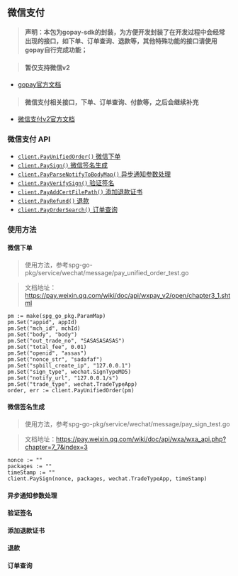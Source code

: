 ## 微信支付

> #### 声明：本包为gopay-sdk的封装，为方便开发封装了在开发过程中会经常出现的接口，如下单、订单查询、退款等，其他特殊功能的接口请使用gopay自行完成功能；

> #### 暂仅支持微信v2

- [gopay官方文档](https://github.com/go-pay/gopay)

> #### 微信支付相关接口，下单、订单查询、付款等，之后会继续补充

- [微信支付v2官方文档](https://pay.weixin.qq.com/wiki/doc/api/index.html)

### 微信支付 API

* [`client.PayUnifiedOrder()` 微信下单](#微信下单)
* [`client.PaySign()`         微信签名生成](#微信签名生成)
* [`client.PayParseNotifyToBodyMap()` 异步通知参数处理](#异步通知参数处理)
* [`client.PayVerifySign()` 验证签名](#验证签名)
* [`client.PayAddCertFilePath()` 添加退款证书](#添加退款证书)
* [`client.PayRefund()` 退款](#退款)
* [`client.PayOrderSearch()` 订单查询](#订单查询)

### 使用方法

#### 微信下单

>使用方法，参考spg-go-pkg/service/wechat/message/pay_unified_order_test.go

>文档地址：https://pay.weixin.qq.com/wiki/doc/api/wxpay_v2/open/chapter3_1.shtml

````
pm := make(spg_go_pkg.ParamMap)
pm.Set("appid", appId)
pm.Set("mch_id", mchId)
pm.Set("body", "body")
pm.Set("out_trade_no", "SASASASASAS")
pm.Set("total_fee", 0.01)
pm.Set("openid", "assas")
pm.Set("nonce_str", "sadafaf")
pm.Set("spbill_create_ip", "127.0.0.1")
pm.Set("sign_type", wechat.SignTypeMD5)
pm.Set("notify_url", "127.0.0.1/s")
pm.Set("trade_type", wechat.TradeTypeApp)
order, err := client.PayUnifiedOrder(pm)
````

#### 微信签名生成

>使用方法，参考spg-go-pkg/service/wechat/message/pay_sign_test.go

>文档地址：https://pay.weixin.qq.com/wiki/doc/api/wxa/wxa_api.php?chapter=7_7&index=3

````
nonce := ""
packages := ""
timeStamp := ""
client.PaySign(nonce, packages, wechat.TradeTypeApp, timeStamp)
````

#### 异步通知参数处理


#### 验证签名
#### 添加退款证书
#### 退款
#### 订单查询